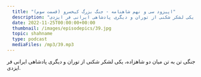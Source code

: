 ```yaml
---
  title: "اپیزود سی و نهم شاهنامه - جنگ بزرگ کیخسرو (قسمت سوم)"
  description: "جنگی تن به تن میان دو شاهزاده، یکی لشکر شکنی از توران و دیگری پادشاهی ایرانی فر ایزدی"
  date: 2022-11-25T00:00:00+00:00
  thumbnail: /images/episodepics/39.jpg
  topic: shahname
  type: podcast
  mediaFiles: /mp3/39.mp3
---
```

جنگی تن به تن میان دو شاهزاده، یکی لشکر شکنی از توران و دیگری پادشاهی ایرانی فر ایزدی.